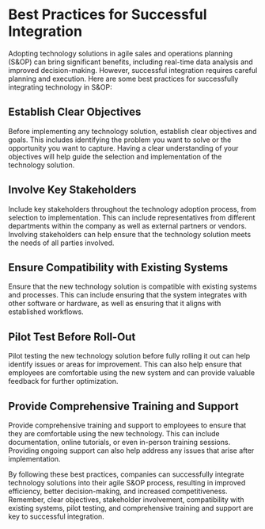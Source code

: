 Best Practices for Successful Integration
========================================================================================================

Adopting technology solutions in agile sales and operations planning (S\&OP) can bring significant benefits, including real-time data analysis and improved decision-making. However, successful integration requires careful planning and execution. Here are some best practices for successfully integrating technology in S\&OP:

Establish Clear Objectives
--------------------------

Before implementing any technology solution, establish clear objectives and goals. This includes identifying the problem you want to solve or the opportunity you want to capture. Having a clear understanding of your objectives will help guide the selection and implementation of the technology solution.

Involve Key Stakeholders
------------------------

Include key stakeholders throughout the technology adoption process, from selection to implementation. This can include representatives from different departments within the company as well as external partners or vendors. Involving stakeholders can help ensure that the technology solution meets the needs of all parties involved.

Ensure Compatibility with Existing Systems
------------------------------------------

Ensure that the new technology solution is compatible with existing systems and processes. This can include ensuring that the system integrates with other software or hardware, as well as ensuring that it aligns with established workflows.

Pilot Test Before Roll-Out
--------------------------

Pilot testing the new technology solution before fully rolling it out can help identify issues or areas for improvement. This can also help ensure that employees are comfortable using the new system and can provide valuable feedback for further optimization.

Provide Comprehensive Training and Support
------------------------------------------

Provide comprehensive training and support to employees to ensure that they are comfortable using the new technology. This can include documentation, online tutorials, or even in-person training sessions. Providing ongoing support can also help address any issues that arise after implementation.

By following these best practices, companies can successfully integrate technology solutions into their agile S\&OP process, resulting in improved efficiency, better decision-making, and increased competitiveness. Remember, clear objectives, stakeholder involvement, compatibility with existing systems, pilot testing, and comprehensive training and support are key to successful integration.
